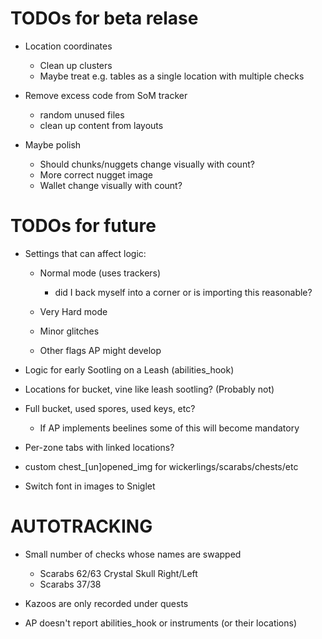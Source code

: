 # TODOs for beta relase

  * Location coordinates
    * Clean up clusters
    * Maybe treat e.g. tables as a single location with multiple checks

  * Remove excess code from SoM tracker
    * random unused files
    * clean up content from layouts

  * Maybe polish
    * Should chunks/nuggets change visually with count?
    * More correct nugget image
    * Wallet change visually with count?

# TODOs for future

  * Settings that can affect logic:

    * Normal mode (uses trackers)
        * did I back myself into a corner or is importing this reasonable?

    * Very Hard mode

    * Minor glitches

    * Other flags AP might develop

  * Logic for early Sootling on a Leash (abilities_hook) 

  * Locations for bucket, vine like leash sootling? (Probably not)

  * Full bucket, used spores, used keys, etc?
    * If AP implements beelines some of this will become mandatory

  * Per-zone tabs with linked locations?

  * custom chest_[un]opened_img for wickerlings/scarabs/chests/etc

  * Switch font in images to Sniglet

# AUTOTRACKING

  * Small number of checks whose names are swapped
    * Scarabs 62/63 Crystal Skull Right/Left
    * Scarabs 37/38

  * Kazoos are only recorded under quests

  * AP doesn't report abilities_hook or instruments (or their locations)

